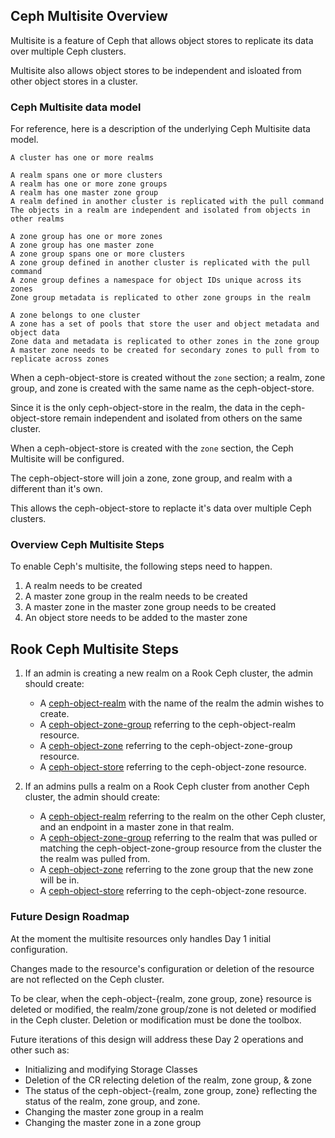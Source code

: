 ## Ceph Multisite Overview

Multisite is a feature of Ceph that allows object stores to replicate its data over multiple Ceph clusters. 

Multisite also allows object stores to be independent and isloated from other object stores in a cluster.

### Ceph Multisite data model

For reference, here is a description of the underlying Ceph Multisite data model.

```
A cluster has one or more realms

A realm spans one or more clusters
A realm has one or more zone groups
A realm has one master zone group
A realm defined in another cluster is replicated with the pull command
The objects in a realm are independent and isolated from objects in other realms

A zone group has one or more zones
A zone group has one master zone
A zone group spans one or more clusters
A zone group defined in another cluster is replicated with the pull command
A zone group defines a namespace for object IDs unique across its zones
Zone group metadata is replicated to other zone groups in the realm

A zone belongs to one cluster
A zone has a set of pools that store the user and object metadata and object data
Zone data and metadata is replicated to other zones in the zone group
A master zone needs to be created for secondary zones to pull from to replicate across zones
```

When a ceph-object-store is created without the `zone` section; a realm, zone group, and zone is created with the same name as the ceph-object-store.

Since it is the only ceph-object-store in the realm, the data in the ceph-object-store remain independent and isolated from others on the same cluster.

When a ceph-object-store is created with the `zone` section, the Ceph Multisite will be configured. 

The ceph-object-store will join a zone, zone group, and realm with a different than it's own.

This allows the ceph-object-store to replacte it's data over multiple Ceph clusters.

### Overview Ceph Multisite Steps
To enable Ceph's multisite, the following steps need to happen.

1. A realm needs to be created
2. A master zone group in the realm needs to be created
3. A master zone in the master zone group needs to be created
4. An object store needs to be added to the master zone

## Rook Ceph Multisite Steps

1. If an admin is creating a new realm on a Rook Ceph cluster, the admin should create:

    - A [ceph-object-realm](/design/ceph/object/realm.md) with the name of the realm the admin wishes to create.
    - A [ceph-object-zone-group](/design/ceph/object/zone-group.md) referring to the ceph-object-realm resource.
    - A [ceph-object-zone](/design/ceph/object/zone.md) referring to the ceph-object-zone-group resource.
    - A [ceph-object-store](/design/ceph/object/store.md) referring to the ceph-object-zone resource.

2. If an admins pulls a realm on a Rook Ceph cluster from another Ceph cluster, the admin should create:

    - A [ceph-object-realm](/design/ceph/object/realm.md) referring to the realm on the other Ceph cluster, and an endpoint in a master zone in that realm.
    - A [ceph-object-zone-group](/design/ceph/object/zone-group.md) referring to the realm that was pulled or matching the ceph-object-zone-group resource from the cluster the the realm was pulled from.
    - A [ceph-object-zone](/design/ceph/object/zone.md) referring to the zone group that the new zone will be in.
    - A [ceph-object-store](/design/ceph/object/store.md) referring to the ceph-object-zone resource.

### Future Design Roadmap

At the moment the multisite resources only handles Day 1 initial configuration. 

Changes made to the resource's configuration or deletion of the resource are not reflected on the Ceph cluster.

To be clear, when the ceph-object-{realm, zone group, zone} resource is deleted or modified, the realm/zone group/zone is not deleted or modified in the Ceph cluster. Deletion or modification must be done the toolbox.

Future iterations of this design will address these Day 2 operations and other such as:

- Initializing and modifying Storage Classes
- Deletion of the CR relecting deletion of the realm, zone group, & zone
- The status of the ceph-object-{realm, zone group, zone} reflecting the status of the realm, zone group, and zone.
- Changing the master zone group in a realm
- Changing the master zone in a zone group
